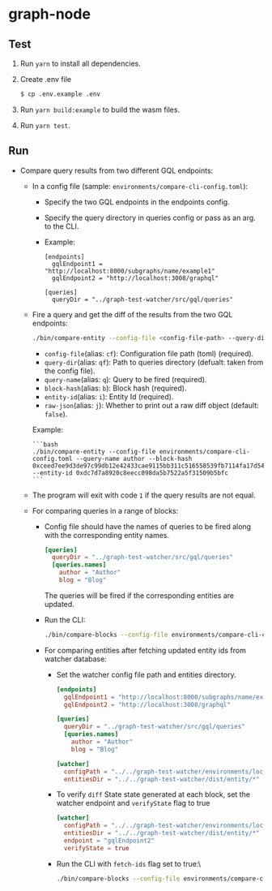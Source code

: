 # graph-node

## Test

1. Run `yarn` to install all dependencies.

2. Create .env file

   ```bash
   $ cp .env.example .env
   ```

3. Run `yarn build:example` to build the wasm files.

4. Run `yarn test`.

## Run

* Compare query results from two different GQL endpoints:

  * In a config file (sample: `environments/compare-cli-config.toml`):

    * Specify the two GQL endpoints in the endpoints config.

    * Specify the query directory in queries config or pass as an arg. to the CLI.

    * Example:

        ```
        [endpoints]
          gqlEndpoint1 = "http://localhost:8000/subgraphs/name/example1"
          gqlEndpoint2 = "http://localhost:3008/graphql"

        [queries]
          queryDir = "../graph-test-watcher/src/gql/queries"
        ```

  * Fire a query and get the diff of the results from the two GQL endpoints:

      ```bash
      ./bin/compare-entity --config-file <config-file-path> --query-dir [query-dir] --query-name <query-name> --block-hash <block-hash> --entity-id <entity-id> --raw-json [true | false]
      ```

      * `config-file`(alias: `cf`): Configuration file path (toml) (required).
      * `query-dir`(alias: `qf`): Path to queries directory (defualt: taken from the config file).
      * `query-name`(alias: `q`): Query to be fired (required).
      * `block-hash`(alias: `b`): Block hash (required).
      * `entity-id`(alias: `i`): Entity Id (required).
      * `raw-json`(alias: `j`): Whether to print out a raw diff object (default: `false`).

      Example:

        ```bash
        ./bin/compare-entity --config-file environments/compare-cli-config.toml --query-name author --block-hash 0xceed7ee9d3de97c99db12e42433cae9115bb311c516558539fb7114fa17d545b --entity-id 0xdc7d7a8920c8eecc098da5b7522a5f31509b5bfc
        ```

  * The program will exit with code `1` if the query results are not equal.

  * For comparing queries in a range of blocks:

    * Config file should have the names of queries to be fired along with the corresponding entity names.

      ```toml
      [queries]
        queryDir = "../graph-test-watcher/src/gql/queries"
        [queries.names]
          author = "Author"
          blog = "Blog"
      ```

      The queries will be fired if the corresponding entities are updated.

    * Run the CLI:

      ```bash
      ./bin/compare-blocks --config-file environments/compare-cli-config.toml --start-block 1 --end-block 10
      ```

    * For comparing entities after fetching updated entity ids from watcher database:

      * Set the watcher config file path and entities directory.

        ```toml
        [endpoints]
          gqlEndpoint1 = "http://localhost:8000/subgraphs/name/example1"
          gqlEndpoint2 = "http://localhost:3008/graphql"

        [queries]
          queryDir = "../graph-test-watcher/src/gql/queries"
          [queries.names]
            author = "Author"
            blog = "Blog"

        [watcher]
          configPath = "../../graph-test-watcher/environments/local.toml"
          entitiesDir = "../../graph-test-watcher/dist/entity/*"
        ```

      * To verify `diff` State state generated at each block, set the watcher endpoint and `verifyState` flag to true

        ```toml
        [watcher]
          configPath = "../../graph-test-watcher/environments/local.toml"
          entitiesDir = "../../graph-test-watcher/dist/entity/*"
          endpoint = "gqlEndpoint2"
          verifyState = true
        ```

      * Run the CLI with `fetch-ids` flag set to true:\

        ```bash
        ./bin/compare-blocks --config-file environments/compare-cli-config.toml --start-block 1 --end-block 10 --fetch-ids
        ```

